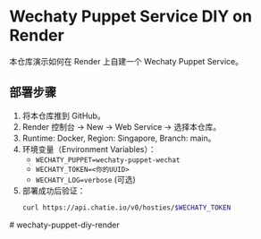 # Wechaty Puppet Service DIY on Render

本仓库演示如何在 Render 上自建一个 Wechaty Puppet Service。

## 部署步骤
1. 将本仓库推到 GitHub。
2. Render 控制台 -> New -> Web Service -> 选择本仓库。
3. Runtime: Docker, Region: Singapore, Branch: main。
4. 环境变量（Environment Variables）：
   - `WECHATY_PUPPET=wechaty-puppet-wechat`
   - `WECHATY_TOKEN=<你的UUID>`
   - `WECHATY_LOG=verbose` (可选)
5. 部署成功后验证：
   ```bash
   curl https://api.chatie.io/v0/hosties/$WECHATY_TOKEN
#   w e c h a t y - p u p p e t - d i y - r e n d e r  
 